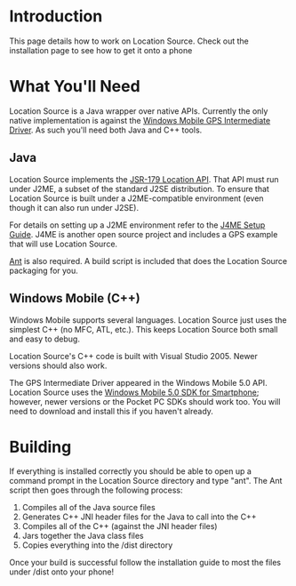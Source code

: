 # Introduction #

This page details how to work on Location Source.  Check out the installation page to see how to get it onto a phone

# What You'll Need #

Location Source is a Java wrapper over native APIs.  Currently the only native implementation is against the [Windows Mobile GPS Intermediate Driver](http://msdn2.microsoft.com/en-us/library/ms850332.aspx).  As such you'll need both Java and C++ tools.

## Java ##

Location Source implements the [JSR-179 Location API](http://jcp.org/aboutJava/communityprocess/final/jsr179/index.html).  That API must run under J2ME, a subset of the standard J2SE distribution.  To ensure that Location Source is built under a J2ME-compatible environment (even though it can also run under J2SE).

For details on setting up a J2ME environment refer to the [J4ME Setup Guide](http://code.google.com/p/j4me/wiki/Setup).  J4ME is another open source project and includes a GPS example that will use Location Source.

[Ant](http://ant.apache.org/) is also required.  A build script is included that does the Location Source packaging for you.

## Windows Mobile (C++) ##

Windows Mobile supports several languages.  Location Source just uses the simplest C++ (no MFC, ATL, etc.).  This keeps Location Source both small and easy to debug.

Location Source's C++ code is built with Visual Studio 2005.  Newer versions should also work.

The GPS Intermediate Driver appeared in the Windows Mobile 5.0 API.  Location Source uses the [Windows Mobile 5.0 SDK for Smartphone](http://www.microsoft.com/downloads/details.aspx?familyid=DC6C00CB-738A-4B97-8910-5CD29AB5F8D9&displaylang=en); however, newer versions or the Pocket PC SDKs should work too.  You will need to download and install this if you haven't already.

# Building #

If everything is installed correctly you should be able to open up a command prompt in the Location Source directory and type "ant".  The Ant script then goes through the following process:
  1. Compiles all of the Java source files
  1. Generates C++ JNI header files for the Java to call into the C++
  1. Compiles all of the C++ (against the JNI header files)
  1. Jars together the Java class files
  1. Copies everything into the /dist directory

Once your build is successful follow the installation guide to most the files under /dist onto your phone!